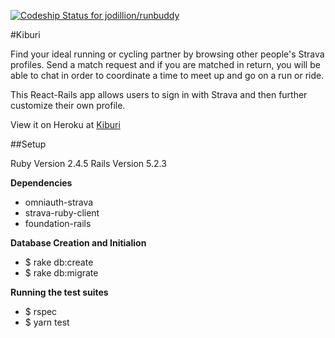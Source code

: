 [![Codeship Status for jodillion/runbuddy](https://app.codeship.com/projects/fade9320-8975-0137-bb91-3e01594af01a/status?branch=master)](https://app.codeship.com/projects/354573)

#Kiburi

Find your ideal running or cycling partner by browsing other people's Strava profiles. Send a match request and if you are matched in return, you will be able to chat in order to coordinate a time to meet up and go on a run or ride.

This React-Rails app allows users to sign in with Strava and then further
customize their own profile.

View it on Heroku at [Kiburi](www.kiburo.herokuapp.com)

##Setup

Ruby Version 2.4.5
Rails Version 5.2.3

**Dependencies**
* omniauth-strava
* strava-ruby-client
* foundation-rails

**Database Creation and Initialion**
* $ rake db:create
* $ rake db:migrate

**Running the test suites**
* $ rspec
* $ yarn test

